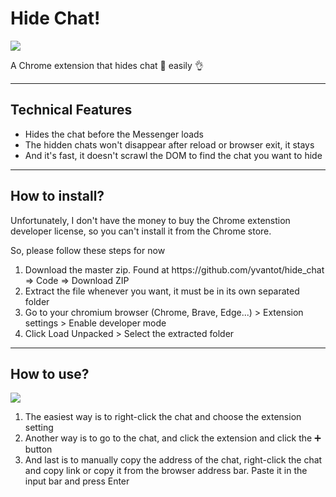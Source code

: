 <h1>Hide Chat!</h1>
<img src="https://github.com/user-attachments/assets/bbe5e235-6971-4b6d-8de7-2b11befcb7e8"/>
<p>A Chrome extension that hides chat 📩 easily 👌</p>
<hr />
<h2>Technical Features</h2>
<ul>
  <li>Hides the chat before the Messenger loads</li>
  <li>The hidden chats won't disappear after reload or browser exit, it stays</li>
  <li>And it's fast, it doesn't scrawl the DOM to find the chat you want to hide</li>
</ul>
<hr />
<h2>How to install?</h2>
<p>Unfortunately, I don't have the money to buy the Chrome extenstion developer license, so you can't install it from the Chrome store.</p>
<p>So, please follow these steps for now</p>
<ol>
  <li>Download the master zip. Found at https://github.com/yvantot/hide_chat => Code => Download ZIP</li>
  <li>Extract the file whenever you want, it must be in its own separated folder</li>
  <li>Go to your chromium browser (Chrome, Brave, Edge...) > Extension settings > Enable developer mode</li>
  <li>Click Load Unpacked > Select the extracted folder</li>
</ol>
<hr />
<h2>How to use?</h2>
<img src="https://github.com/user-attachments/assets/a0efb583-5ae6-44dd-b388-591d08a0115d"/>
<ol>
  <li>The easiest way is to right-click the chat and choose the extension setting</li>
  <li>Another way is to go to the chat, and click the extension and click the ➕ button</li>
  <li>And last is to manually copy the address of the chat, right-click the chat and copy link or copy it from the browser address bar. Paste it in the input bar and press Enter</li>
</ol>
